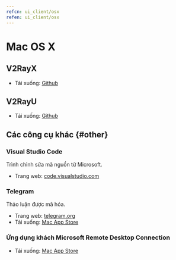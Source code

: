 ```yaml
---
refcn: ui_client/osx
refen: ui_client/osx
---
```

# Mac OS X

## V2RayX

* Tải xuống: [Github](https://github.com/Cenmrev/V2RayX)

## V2RayU

* Tải xuống: [Github](https://github.com/yanue/V2rayU)

## Các công cụ khác {#other}

### Visual Studio Code

Trình chỉnh sửa mã nguồn từ Microsoft.

* Trang web: [code.visualstudio.com](https://code.visualstudio.com/)

### Telegram

Thảo luận được mã hóa.

* Trang web: [telegram.org](https://telegram.org/)
* Tải xuống: [Mac App Store](https://www.v2ray.com/itunesm/us/telegram-desktop/id946399090/)

### Ứng dụng khách Microsoft Remote Desktop Connection

* Tải xuống: [Mac App Store](https://www.v2ray.com/itunesm/us/microsoft-remote-desktop/id715768417/)